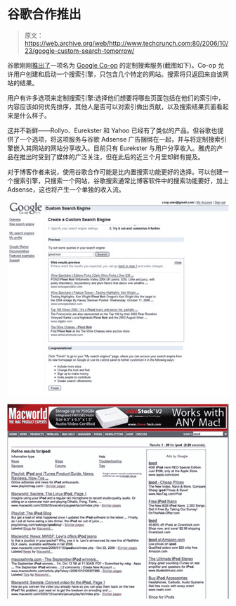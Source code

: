 # 谷歌合作推出 

> 原文：<https://web.archive.org/web/http://www.techcrunch.com:80/2006/10/23/google-custom-search-tomorrow/>

 [](https://web.archive.org/web/20221221031148/http://www.google.com/coop/cse/) 谷歌刚刚[推出了](https://web.archive.org/web/20221221031148/http://gigaom.com/2006/10/23/google-custom-search/#more-7130)一项名为 [Google Co-op](https://web.archive.org/web/20221221031148/http://www.google.com/coop/cse/) 的定制搜索服务(截图如下)。Co-op 允许用户创建和启动一个搜索引擎，只包含几个特定的网站。搜索将只返回来自该网站的结果。

用户有许多选项来定制搜索引擎:选择他们想要将哪些页面包括在他们的索引中，内容应该如何优先排序，其他人是否可以对索引做出贡献，以及搜索结果页面看起来是什么样子。

这并不新鲜——Rollyo、Eurekster 和 Yahoo 已经有了类似的产品。但谷歌也提供了一个选项，将这项服务与谷歌 Adsense 广告捆绑在一起，并与将定制搜索引擎嵌入其网站的网站分享收入。目前只有 Eurekster 与用户分享收入。雅虎的产品在推出时受到了媒体的广泛关注，但在此后的近三个月里却鲜有提及。

对于博客作者来说，使用谷歌合作可能是比内置搜索功能更好的选择。可以创建一个搜索引擎，只搜索一个网站，谷歌搜索通常比博客软件中的搜索功能要好，加上 Adsense，这也将产生一个单独的收入流。

![](img/294257e80de17e5fc592e7e2a6d649b7.png)

![](img/c6ea91fcd617687d944f96b9dbb60deb.png)